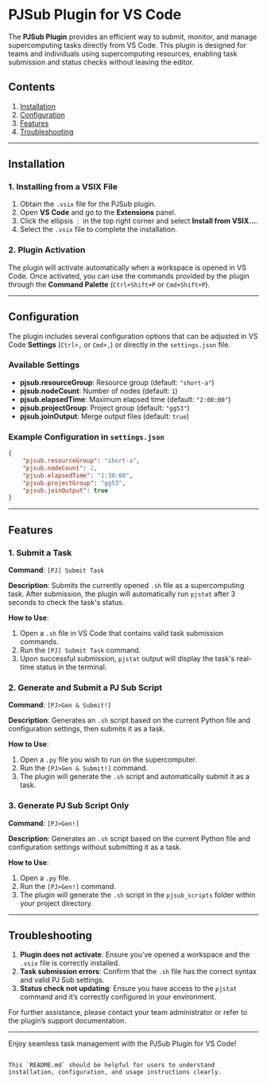 # PJSub Plugin for VS Code

The **PJSub Plugin** provides an efficient way to submit, monitor, and manage supercomputing tasks directly from VS Code. This plugin is designed for teams and individuals using supercomputing resources, enabling task submission and status checks without leaving the editor.

## Contents

1. [Installation](#installation)
2. [Configuration](#configuration)
3. [Features](#features)
4. [Troubleshooting](#troubleshooting)

---

## Installation

### 1. Installing from a VSIX File

1. Obtain the `.vsix` file for the PJSub plugin.
2. Open **VS Code** and go to the **Extensions** panel.
3. Click the ellipsis `⋮` in the top right corner and select **Install from VSIX...**.
4. Select the `.vsix` file to complete the installation.

### 2. Plugin Activation

The plugin will activate automatically when a workspace is opened in VS Code. Once activated, you can use the commands provided by the plugin through the **Command Palette** (`Ctrl+Shift+P` or `Cmd+Shift+P`).

---

## Configuration

The plugin includes several configuration options that can be adjusted in VS Code **Settings** (`Ctrl+,` or `Cmd+,`) or directly in the `settings.json` file.

### Available Settings

- **pjsub.resourceGroup**: Resource group (default: `"short-a"`)
- **pjsub.nodeCount**: Number of nodes (default: `1`)
- **pjsub.elapsedTime**: Maximum elapsed time (default: `"2:00:00"`)
- **pjsub.projectGroup**: Project group (default: `"gg53"`)
- **pjsub.joinOutput**: Merge output files (default: `true`)

### Example Configuration in `settings.json`

```json
{
    "pjsub.resourceGroup": "short-a",
    "pjsub.nodeCount": 2,
    "pjsub.elapsedTime": "1:30:00",
    "pjsub.projectGroup": "gg53",
    "pjsub.joinOutput": true
}
```

---

## Features

### 1. Submit a Task

**Command**: `[PJ] Submit Task`

**Description**: Submits the currently opened `.sh` file as a supercomputing task. After submission, the plugin will automatically run `pjstat` after 3 seconds to check the task's status.

**How to Use**:
1. Open a `.sh` file in VS Code that contains valid task submission commands.
2. Run the `[PJ] Submit Task` command.
3. Upon successful submission, `pjstat` output will display the task's real-time status in the terminal.

### 2. Generate and Submit a PJ Sub Script

**Command**: `[PJ>Gen & Submit!]`

**Description**: Generates an `.sh` script based on the current Python file and configuration settings, then submits it as a task.

**How to Use**:
1. Open a `.py` file you wish to run on the supercomputer.
2. Run the `[PJ>Gen & Submit!]` command.
3. The plugin will generate the `.sh` script and automatically submit it as a task.

### 3. Generate PJ Sub Script Only

**Command**: `[PJ>Gen!]`

**Description**: Generates an `.sh` script based on the current Python file and configuration settings without submitting it as a task.

**How to Use**:
1. Open a `.py` file.
2. Run the `[PJ>Gen!]` command.
3. The plugin will generate the `.sh` script in the `pjsub_scripts` folder within your project directory.

---

## Troubleshooting

1. **Plugin does not activate**: Ensure you’ve opened a workspace and the `.vsix` file is correctly installed.
2. **Task submission errors**: Confirm that the `.sh` file has the correct syntax and valid PJ Sub settings.
3. **Status check not updating**: Ensure you have access to the `pjstat` command and it’s correctly configured in your environment.

For further assistance, please contact your team administrator or refer to the plugin’s support documentation.

---

Enjoy seamless task management with the PJSub Plugin for VS Code!
```

This `README.md` should be helpful for users to understand installation, configuration, and usage instructions clearly.